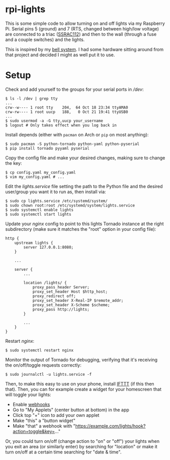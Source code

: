 rpi-lights
==========

This is some simple code to allow turning on and off lights via my Raspberry
Pi. Serial pins 5 (ground) and 7 (RTS, changed between high/low voltage) are
connected to a triac 
([SSRAC112](https://www.ereshop.com/shop/index.php?main_page=product_info&products_id=198))
and then to the wall (through a fuse and a couple switches) and the lights.

This is inspired by my [bell system](https://floft.net/code/bells/). I had some
hardware sitting around from that project and decided I might as well put it to
use.

# Setup
Check and add yourself to the groups for your serial ports in */dev*:

    $ ls -l /dev | grep tty
    ...
    crw--w---- 1 root tty    204,  64 Oct 18 23:34 ttyAMA0
    crw-rw---- 1 root uucp   188,   0 Oct 21 19:41 ttyUSB0
    ...
    $ sudo usermod -a -G tty,uucp your_username
    $ logout # Only takes effect when you log back in

Install depends (either with `pacman` on Arch or `pip` on most anything):

    $ sudo pacman -S python-tornado python-yaml python-pyserial
    $ pip install tornado pyyaml pyserial

Copy the config file and make your desired changes, making sure to change the key:

    $ cp config.yaml my_config.yaml
    $ vim my_config.yaml # ...

Edit the *lights.service* file setting the path to the Python file and the
desired user/group you want it to run as, then install via:

    $ sudo cp lights.service /etc/systemd/system/
    $ sudo chown root:root /etc/systemd/system/lights.service
    $ sudo systemctl enable lights
    $ sudo systemctl start lights

Update your *nginx* config to point to this lights Tornado instance at the
right subdirectory (make sure it matches the "root" option in your config
file):

    http {
        upstream lights {
            server 127.0.0.1:8080;
        }

        ...

        server {
            ...

            location /lights/ {
                proxy_pass_header Server;
                proxy_set_header Host $http_host;
                proxy_redirect off;
                proxy_set_header X-Real-IP $remote_addr;
                proxy_set_header X-Scheme $scheme;
                proxy_pass http://lights;
            }

            ...
        }
    }

Restart *nginx*:

    $ sudo systemctl restart nginx

Monitor the output of Tornado for debugging, verifying that it's receiving the
on/off/toggle requests correctly:

    $ sudo journalctl -u lights.service -f

Then, to make this easy to use on your phone, install
[IFTTT](https://ifttt.com/) (if this then that). Then, you can for example
create a widget for your homescreen that will toggle your lights:

 - Enable [webhooks](https://ifttt.com/maker_webhooks)
 - Go to "My Applets" (center button at bottom) in the app
 - Click top "+" icon to add your own applet
 - Make "this" a "button widget"
 - Make "that" a webhook with "https://example.com/lights/hook?action=toggle&key=..."

Or, you could turn on/off (change action to "on" or "off") your lights when you
exit an area (or similarly enter) by searching for "location" or make it turn
on/off at a certain time searching for "date & time".
